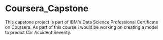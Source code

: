 # Coursera_Capstone
This capstone project is part of IBM's Data Science Professional Certificate on Coursera. As part of this course I would be working on creating a model to predict Car Accident Severity.
